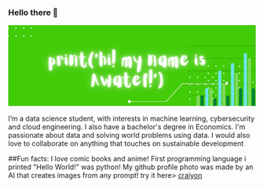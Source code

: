 ### Hello there 👋
![banner showing print("hi! my name is Awatef")](gitbanner.png)

I’m a data science student, with interests in machine learning, cybersecurity and cloud engineering. I also have a bachelor's degree in Economics. I'm passionate about data and solving world problems using data. I would also love to collaborate on anything that touches on sustainable development

##Fun facts: 
I love comic books and anime! 
First programming language i printed "Hello World!" was python!
My github profile photo was made by an AI that creates images from any prompt! try it here> [craiyon](https://www.craiyon.com/)
